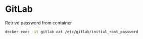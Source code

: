 
# GitLab

Retrive password from container

```bash
docker exec -it gitlab cat /etc/gitlab/initial_root_password
```


